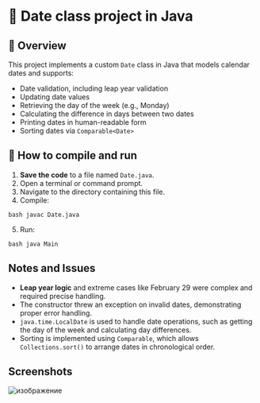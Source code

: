 # 📅 Date class project in Java

## 📖 Overview
This project implements a custom `Date` class in Java that models calendar dates and supports:

- Date validation, including leap year validation
- Updating date values
- Retrieving the day of the week (e.g., Monday)
- Calculating the difference in days between two dates
- Printing dates in human-readable form
- Sorting dates via `Comparable<Date>`

## 🚀 How to compile and run

1. **Save the code** to a file named `Date.java`.
2. Open a terminal or command prompt.
3. Navigate to the directory containing this file.
4. Compile:

``bash
javac Date.java
``

5. Run:

``bash
java Main
``

## Notes and Issues

- **Leap year logic** and extreme cases like February 29 were complex and required precise handling.
- The constructor threw an exception on invalid dates, demonstrating proper error handling.
- `java.time.LocalDate` is used to handle date operations, such as getting the day of the week and calculating day differences.
- Sorting is implemented using `Comparable`, which allows `Collections.sort()` to arrange dates in chronological order.

## Screenshots
![изображение](https://github.com/user-attachments/assets/fdbd9a12-8b34-491c-92a6-dd66034702b8)


